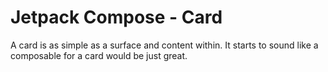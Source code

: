# Jetpack Compose - Card

A card is as simple as a surface and content within. It starts to sound like a composable for a card would be just great.
